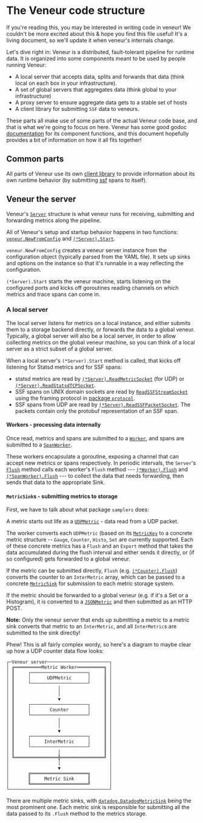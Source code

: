 # The Veneur code structure

If you're reading this, you may be interested in writing code in
veneur! We couldn't be more excited about this & hope you find this
file useful! It's a living document, so we'll update it when veneur's
internals change.

Let's dive right in: Veneur is a distributed, fault-tolerant pipeline
for runtime data. It is organized into some components meant to be
used by people running Veneur:

* A local server that accepts data, splits and forwards that data
  (think local on each box in your infrastructure).
* A set of global servers that aggregates data (think global to your infrastructure)
* A proxy server to ensure aggregate data gets to a stable set of hosts
* A client library for submitting `SSF` data to veneurs.

These parts all make use of some parts of the actual Veneur code base,
and that is what we're going to focus on here. Veneur has some good
godoc [documentation](https://godoc.org/github.com/stripe/veneur/) for
its component functions, and this document hopefully provides a bit of
information on how it all fits together!

## Common parts

All parts of Veneur use its
own [client library](https://godoc.org/github.com/stripe/veneur/trace)
to provide information about its own runtime behavior (by
submitting [ssf](https://godoc.org/github.com/stripe/veneur/ssf) spans
to itself).

## Veneur the server

Veneur's [`Server`](https://godoc.org/github.com/stripe/veneur#Server)
structure is what veneur runs for receiving, submitting and forwarding
metrics along the pipeline.

All of Veneur's setup and startup behavior happens in two
functions:
[`veneur.NewFromConfig`](https://godoc.org/github.com/stripe/veneur#NewFromConfig) and
[`(*Server).Start`](https://godoc.org/github.com/stripe/veneur#Server.Start).

`veneur.NewFromConfig` creates a veneur server instance from the
configuration object (typically parsed from the YAML file). It sets up
sinks and options on the instance so that it's runnable in a way
reflecting the configuration.

`(*Server).Start` starts the veneur machine, starts listening on the
configured ports and kicks off goroutines reading channels on which
metrics and trace spans can come in.

### A local server

The local server listens for metrics on a local instance, and
either submits them to a storage backend directly, or forwards the
data to a global veneur. Typically, a global server will also be a
local server, in order to allow collecting metrics on the global
veneur machine, so you can think of a local server as a strict
subset of a global server.

When a local server's `(*Server).Start` method is called, that kicks
off listening for Statsd metrics and for SSF spans:

* statsd metrics are read by [`(*Server).ReadMetricSocket`](https://godoc.org/github.com/stripe/veneur#Server.ReadMetricSocket) (for UDP) or [`(*Server).ReadStatsdTCPSocket`](https://godoc.org/github.com/stripe/veneur#Server.ReadStatsdTCPSocket).
* SSF spans on UNIX domain sockets are read by [`ReadSSFStreamSocket`](https://godoc.org/github.com/stripe/veneur#Server.ReadSSFStreamSocket) using the framing protocol in [package `protocol`](https://godoc.org/github.com/stripe/veneur/protocol).
* SSF spans from UDP are read by [`(*Server).ReadSSFPacketSocket`](https://godoc.org/github.com/stripe/veneur#Server.ReadSSFPacketSocket). The packets contain only the protobuf representation of an SSF span.

#### Workers - processing data internally

Once read, metrics and spans are submitted to
a [`Worker`](https://godoc.org/github.com/stripe/veneur#Worker), and
spans are submitted to
a [`SpanWorker`](https://godoc.org/github.com/stripe/veneur#SpanWorker).

These workers encapsulate a goroutine, exposing a channel that can
accept new metrics or spans respectively. In periodic intervals, the
`Server`'s
[`Flush`](https://godoc.org/github.com/stripe/veneur#Server.Flush)
method calls each worker's `Flush` method ---
[`(*Worker).Flush`](https://godoc.org/github.com/stripe/veneur#SpanWorker.Flush) and
[`(*SpanWorker).Flush`](https://godoc.org/github.com/stripe/veneur#SpanWorker.Flush) ---
to collect the data that needs forwarding, then sends that data to
the appropriate Sink.

#### `MetricSink`s - submitting metrics to storage

First, we have to talk about what package `samplers` does:

A metric starts out life as
a [`UDPMetric`](https://godoc.org/github.com/stripe/veneur/samplers#UDPMetric) -
data read from a UDP packet.

The worker converts each `UDPMetric` (based on
its
[`MetricKey`](https://godoc.org/github.com/stripe/veneur/samplers#MetricKey) to
a concrete metric structure -- `Gauge`, `Counter`, `Histo`, `Set` are
currently supported. Each of these concrete metrics has a `Flush` and
an `Export` method that takes the data accumulated during the flush
interval and either sends it directly, or (if so configured) gets
forwarded to a global veneur.

If the metric can be submitted directly, `Flush`
(e.g. [`(*Counter).Flush`](https://godoc.org/github.com/stripe/veneur/samplers#Counter.Flush))
converts the counter to an `InterMetric` array, which can be passed to a concrete
[`MetricSink`](https://godoc.org/github.com/stripe/veneur/sinks#MetricSink) for
submission to each metric storage system.

If the metric should be forwarded to a global veneur (e.g. if it's a
Set or a Histogram), it is converted to
a [`JSONMetric`](https://godoc.org/github.com/stripe/veneur/samplers#JSONMetric) and
then submitted as an HTTP POST.

**Note:** Only the veneur server that ends up submitting a metric to a metric
sink converts that metric to an `InterMetric`, and all `InterMetric`s
are submitted to the sink directly!

Phew! This is all fairly complex wordy, so here's a diagram to maybe
clear up how a UDP counter data flow looks:

```
┌─Veneur server───────────────────────┐
│ ╔══════════Metric Worker══════════╗ │
│ ║     ┌─────────────────────┐     ║ │
│ ║     │      UDPMetric      │     ║ │
│ ║     └─────────────────────┘     ║ │
│ ║                │                ║ │
│ ║                │                ║ │
│ ║                ▼                ║ │
│ ║     ┌─────────────────────┐     ║ │
│ ║     │       Counter       │     ║ │
│ ║     └─────────────────────┘     ║ │
│ ║                │                ║ │
│ ║                │                ║ │
│ ║                ▼                ║ │
│ ║     ┌─────────────────────┐     ║ │
│ ║     │     InterMetric     │     ║ │
│ ║     └─────────────────────┘     ║ │
│ ║                │                ║ │
│ ╚════════════════╬════════════════╝ │
│                  │                  │
│                  ▼                  │
│       ╔═════════════════════╗       │
│       ║     Metric Sink     ║       │
│       ╚═════════════════════╝       │
└─────────────────────────────────────┘
```

There are multiple metric sinks,
with [`datadog.DatadogMetricSink`](https://godoc.org/github.com/stripe/veneur/sinks/datadog#DatadogMetricSink)
being the most prominent one. Each metric sink is responsible for
submitting all the data passed to its `.Flush` method to the metrics
storage.
